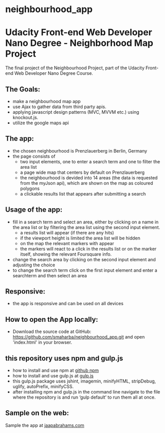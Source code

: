 # neighbourhood_app
# Udacity Front-end Web Developer Nano Degree - Neighborhood Map Project
The final project of the Neighbourhood Project, part of the Udacity Front-end Web Developer Nano Degree Course.

## The Goals:
- make a neighbourhood map app
- use Ajax to gather data from third party apis.
- applying javascript design patterns (MVC, MVVM etc.) using knockout.js.
- utilize the google maps api

## The app:
- the chosen neighbourhood is Prenzlauerberg in Berlin, Germany
- the page consists of 
	- two input elements, one to enter a search term and one to filter the area list
	- a page wide map that centers by default on Prenzlauerberg
	- the neighbourhood is devided into 14 areas (the data is requested from the myJson api), which are shown on the map as coloured polygons
	- a clickable results list that appears after submitting a search
	
## Usage of the app:
- fill in a search term and select an area, either by clicking on a name in the area list or by filtering the area list using the second input element.
	- a results list will appear (if there are any hits)
	- if the viewport height is limited the area list will be hidden
	- on the map the relevant markers with appear
	- the markers will react to a click in the results list or on the marker itself, showing the relevant Foursquare info.
- change the search area by clicking on the second input element and adjusting the choice
- to change the search term click on the first input element and enter a searchterm and then select an area

## Responsive:
- the app is responsive and can be used on all devices

## How to open the App locally:
- Download the source code at GitHub: https://github.com/smaharba/neighbourhood_app.git and open 'index.html' in your browser.

## this repository uses npm and gulp.js
- how to install and use npm at [github npm](https://github.com/npm/npm)
- how to install and use gulp.js at [gulp.js](https://github.com/gulpjs/gulp/blob/master/docs/getting-started.md)
- this gulp.js package uses jshint, imagemin, minifyHTML, stripDebug, uglify, autoPrefix, minifyCSS.
- after installing npm and gulp.js in the command line navigate to the file where the repository is and run ‘gulp default’ to run them all at once.

## Sample on the web:
Sample the app at [jaapabrahams.com](http://jaapabrahams.com/neighbourhood_app/)